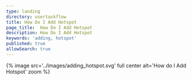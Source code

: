 ```yaml
---
type: landing
directory: usertaskflow
title: How Do I Add Hotspot
page_title:  How Do I Add Hotspot
description: How Do I Add Hotspot
keywords: 'adding, hotspot'
published: true
allowSearch: true
---
```

{% image src='../images/adding_hotspot.svg' full center  alt='How do I Add Hotspot' zoom %} 
